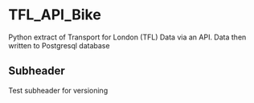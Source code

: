 # TFL_API_Bike
Python extract of Transport for London (TFL) Data via an API. Data then written to Postgresql database

## Subheader

Test subheader for versioning